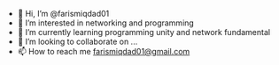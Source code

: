- 👋 Hi, I’m @farismiqdad01
- 👀 I’m interested in networking and programming
- 🌱 I’m currently learning programming unity and network fundamental
- 💞️ I’m looking to collaborate on ...
- 📫 How to reach me farismiqdad01@gmail.com

